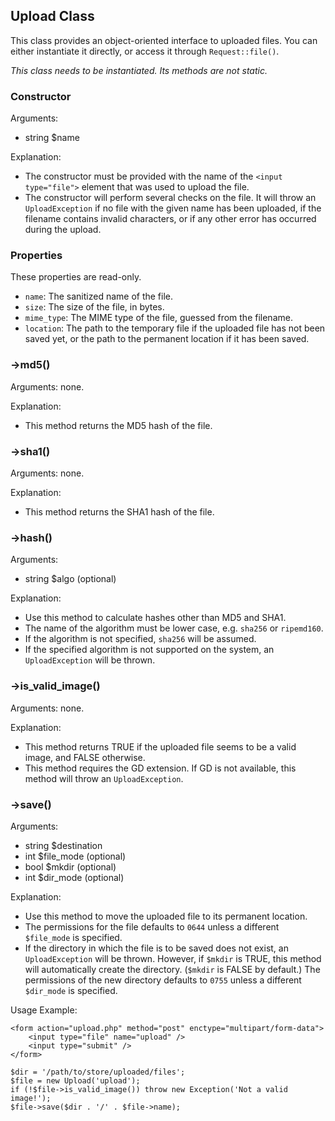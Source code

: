
Upload Class
-----------

This class provides an object-oriented interface to uploaded files.
You can either instantiate it directly, or access it through `Request::file()`.

_This class needs to be instantiated. Its methods are not static._

### Constructor

Arguments:

  - string $name

Explanation:

  - The constructor must be provided with the name of the `<input type="file">` element
    that was used to upload the file.
  - The constructor will perform several checks on the file.
    It will throw an `UploadException` if no file with the given name has been uploaded,
    if the filename contains invalid characters, or if any other error has occurred during the upload.

### Properties

These properties are read-only.

  - `name`: The sanitized name of the file.
  - `size`: The size of the file, in bytes.
  - `mime_type`: The MIME type of the file, guessed from the filename.
  - `location`: The path to the temporary file if the uploaded file has not been saved yet,
    or the path to the permanent location if it has been saved.

### ->md5()

Arguments: none.

Explanation:

  - This method returns the MD5 hash of the file.

### ->sha1()

Arguments: none.

Explanation:

  - This method returns the SHA1 hash of the file.

### ->hash()

Arguments:

  - string $algo (optional)

Explanation:

  - Use this method to calculate hashes other than MD5 and SHA1.
  - The name of the algorithm must be lower case, e.g. `sha256` or `ripemd160`.
  - If the algorithm is not specified, `sha256` will be assumed.
  - If the specified algorithm is not supported on the system, an `UploadException` will be thrown.
  
### ->is_valid_image()

Arguments: none.

Explanation:

  - This method returns TRUE if the uploaded file seems to be a valid image, and FALSE otherwise.
  - This method requires the GD extension. If GD is not available, this method will throw an `UploadException`.

### ->save()

Arguments:

  - string $destination
  - int $file_mode (optional)
  - bool $mkdir (optional)
  - int $dir_mode (optional)

Explanation:

  - Use this method to move the uploaded file to its permanent location.
  - The permissions for the file defaults to `0644` unless a different `$file_mode` is specified.
  - If the directory in which the file is to be saved does not exist, an `UploadException` will be thrown.
    However, if `$mkdir` is TRUE, this method will automatically create the directory.
    (`$mkdir` is FALSE by default.)
    The permissions of the new directory defaults to `0755` unless a different `$dir_mode` is specified.

Usage Example:

    <form action="upload.php" method="post" enctype="multipart/form-data">
        <input type="file" name="upload" />
        <input type="submit" />
    </form>

    $dir = '/path/to/store/uploaded/files';
    $file = new Upload('upload');
    if (!$file->is_valid_image()) throw new Exception('Not a valid image!');
    $file->save($dir . '/' . $file->name);
